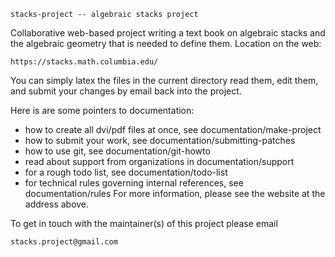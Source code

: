 	stacks-project -- algebraic stacks project


Collaborative web-based project writing a text book on algebraic stacks and the
algebraic geometry that is needed to define them. Location on the web:

	https://stacks.math.columbia.edu/

You can simply latex the files in the current directory read them, edit them,
and submit your changes by email back into the project.


Here is are some pointers to documentation:
  * how to create all dvi/pdf files at once, see documentation/make-project
  * how to submit your work, see documentation/submitting-patches
  * how to use git, see documentation/git-howto
  * read about support from organizations in documentation/support
  * for a rough todo list, see documentation/todo-list
  * for technical rules governing internal references, see documentation/rules
For more information, please see the website at the address above.


To get in touch with the maintainer(s) of this project please email

	stacks.project@gmail.com
